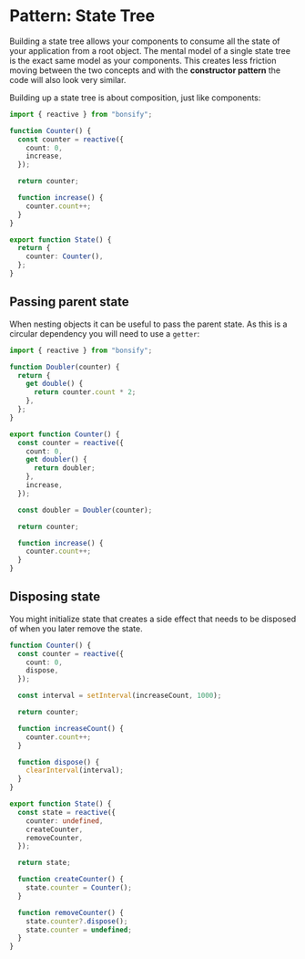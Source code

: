 # Pattern: State Tree

Building a state tree allows your components to consume all the state of your application from a root object. The mental model of a single state tree is the exact same model as your components. This creates less friction moving between the two concepts and with the **constructor pattern** the code will also look very similar.

Building up a state tree is about composition, just like components:

```ts
import { reactive } from "bonsify";

function Counter() {
  const counter = reactive({
    count: 0,
    increase,
  });

  return counter;

  function increase() {
    counter.count++;
  }
}

export function State() {
  return {
    counter: Counter(),
  };
}
```

## Passing parent state

When nesting objects it can be useful to pass the parent state. As this is a circular dependency you will need to use a `getter`:

```ts
import { reactive } from "bonsify";

function Doubler(counter) {
  return {
    get double() {
      return counter.count * 2;
    },
  };
}

export function Counter() {
  const counter = reactive({
    count: 0,
    get doubler() {
      return doubler;
    },
    increase,
  });

  const doubler = Doubler(counter);

  return counter;

  function increase() {
    counter.count++;
  }
}
```

## Disposing state

You might initialize state that creates a side effect that needs to be disposed of when you later remove the state.

```ts
function Counter() {
  const counter = reactive({
    count: 0,
    dispose,
  });

  const interval = setInterval(increaseCount, 1000);

  return counter;

  function increaseCount() {
    counter.count++;
  }

  function dispose() {
    clearInterval(interval);
  }
}

export function State() {
  const state = reactive({
    counter: undefined,
    createCounter,
    removeCounter,
  });

  return state;

  function createCounter() {
    state.counter = Counter();
  }

  function removeCounter() {
    state.counter?.dispose();
    state.counter = undefined;
  }
}
```

